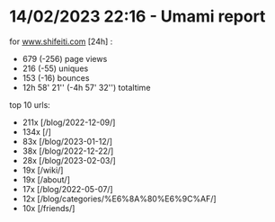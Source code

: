 # 14/02/2023 22:16 - Umami report
for www.shifeiti.com [24h] :

 - 679 (-256) page views
 - 216 (-55) uniques
 - 153 (-16) bounces
 - 12h 58' 21'' (-4h 57' 32'') totaltime


top 10 urls:
 - 211x [/blog/2022-12-09/]
 - 134x [/]
 - 83x [/blog/2023-01-12/]
 - 38x [/blog/2022-12-22/]
 - 28x [/blog/2023-02-03/]
 - 19x [/wiki/]
 - 19x [/about/]
 - 17x [/blog/2022-05-07/]
 - 12x [/blog/categories/%E6%8A%80%E6%9C%AF/]
 - 10x [/friends/]


